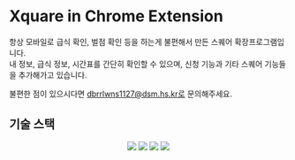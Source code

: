 # Xquare in Chrome Extension
항상 모바일로 급식 확인, 벌점 확인 등을 하는게 불편해서 만든 스퀘어 확장프로그램입니다.  
내 정보, 급식 정보, 시간표를 간단히 확인할 수 있으며, 신청 기능과 기타 스퀘어 기능들을 추가해가고 있습니다.  

불편한 점이 있으시다면 dbrrlwns1127@dsm.hs.kr로 문의해주세요.

## 기술 스택
<div align=center>
  <img src="https://img.shields.io/badge/React-61DAFB?style=for-the-badge&logo=React&logoColor=black">
  <img src="https://img.shields.io/badge/Axios-5A29E4?style=for-the-badge&logo=Axios&logoColor=white">
  <img src="https://img.shields.io/badge/Recoil-3578E5?style=for-the-badge&logo=Recoil&logoColor=white">
  <img src="https://img.shields.io/badge/Styled Components-DB7093?style=for-the-badge&logo=styledcomponents&logoColor=white">
</div>